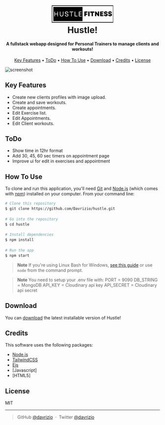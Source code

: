 
<h1 align="center">
  <br>
  <a href="#"><img src="https://github.com/Davrizio/hustle/blob/main/public/imgs/logo.jpg" alt="Hustle!" width="200"></a>
  <br>
  Hustle!
  <br>
</h1>

<h4 align="center">A fullstack webapp designed for Personal Trainers to manage clients and workouts!</h4>

<p align="center">
  <a href="#key-features">Key Features</a> •
  <a href="#todo">ToDo</a> •
  <a href="#how-to-use">How To Use</a> •
  <a href="#download">Download</a> •
  <a href="#credits">Credits</a> •
  <a href="#license">License</a>
</p>

![screenshot](https://github.com/Davrizio/hustle/blob/main/public/imgs/hustlev1.gif)

## Key Features

* Create new clients profiles with image upload.
* Create and save workouts.
* Create appointments.
* Edit Exercise list.
* Edit Appointments.
* Edit Client workouts. 

## ToDo

* Show time in 12hr format
* Add 30, 45, 60 sec timers on appointment page
* Improve ui for edit in exercises and appointment

## How To Use

To clone and run this application, you'll need [Git](https://git-scm.com) and [Node.js](https://nodejs.org/en/download/) (which comes with [npm](http://npmjs.com)) installed on your computer. From your command line:

```bash
# Clone this repository
$ git clone https://github.com/Davrizio/hustle.git

# Go into the repository
$ cd hustle

# Install dependencies
$ npm install

# Run the app
$ npm start
```

> **Note**
> If you're using Linux Bash for Windows, [see this guide](https://www.howtogeek.com/261575/how-to-run-graphical-linux-desktop-applications-from-windows-10s-bash-shell/) or use `node` from the command prompt.

> **Note**
> You need to setup your .env file with: 
    PORT = 9090
    DB_STRING = MongoDB 
    API_KEY = Cloudinary api key
    API_SECRET = Cloudinary api secret


## Download

You can [download](https://github.com/Davrizio/hustle.git) the latest installable version of Hustle!


## Credits

This software uses the following packages:

- [Node.js](https://nodejs.org/)
- [TailwindCSS](https://tailwindcss.com/)
- [Ejs](https://ejs.co/)
- [Javascript]
- [HTML5]



## License

MIT

---

> GitHub [@davrizio](https://github.com/davrizio) &nbsp;&middot;&nbsp;
> Twitter [@davrizio](https://twitter.com/davrizio)

